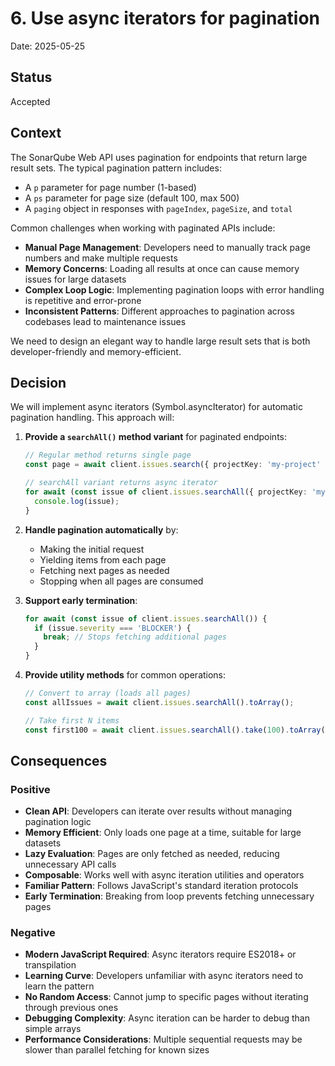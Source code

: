 # 6. Use async iterators for pagination

Date: 2025-05-25

## Status

Accepted

## Context

The SonarQube Web API uses pagination for endpoints that return large result sets. The typical pagination pattern includes:

- A `p` parameter for page number (1-based)
- A `ps` parameter for page size (default 100, max 500)
- A `paging` object in responses with `pageIndex`, `pageSize`, and `total`

Common challenges when working with paginated APIs include:

- **Manual Page Management**: Developers need to manually track page numbers and make multiple requests
- **Memory Concerns**: Loading all results at once can cause memory issues for large datasets
- **Complex Loop Logic**: Implementing pagination loops with error handling is repetitive and error-prone
- **Inconsistent Patterns**: Different approaches to pagination across codebases lead to maintenance issues

We need to design an elegant way to handle large result sets that is both developer-friendly and memory-efficient.

## Decision

We will implement async iterators (Symbol.asyncIterator) for automatic pagination handling. This approach will:

1. **Provide a `searchAll()` method variant** for paginated endpoints:

   ```typescript
   // Regular method returns single page
   const page = await client.issues.search({ projectKey: 'my-project' });

   // searchAll variant returns async iterator
   for await (const issue of client.issues.searchAll({ projectKey: 'my-project' })) {
     console.log(issue);
   }
   ```

2. **Handle pagination automatically** by:
   - Making the initial request
   - Yielding items from each page
   - Fetching next pages as needed
   - Stopping when all pages are consumed

3. **Support early termination**:

   ```typescript
   for await (const issue of client.issues.searchAll()) {
     if (issue.severity === 'BLOCKER') {
       break; // Stops fetching additional pages
     }
   }
   ```

4. **Provide utility methods** for common operations:

   ```typescript
   // Convert to array (loads all pages)
   const allIssues = await client.issues.searchAll().toArray();

   // Take first N items
   const first100 = await client.issues.searchAll().take(100).toArray();
   ```

## Consequences

### Positive

- **Clean API**: Developers can iterate over results without managing pagination logic
- **Memory Efficient**: Only loads one page at a time, suitable for large datasets
- **Lazy Evaluation**: Pages are only fetched as needed, reducing unnecessary API calls
- **Composable**: Works well with async iteration utilities and operators
- **Familiar Pattern**: Follows JavaScript's standard iteration protocols
- **Early Termination**: Breaking from loop prevents fetching unnecessary pages

### Negative

- **Modern JavaScript Required**: Async iterators require ES2018+ or transpilation
- **Learning Curve**: Developers unfamiliar with async iterators need to learn the pattern
- **No Random Access**: Cannot jump to specific pages without iterating through previous ones
- **Debugging Complexity**: Async iteration can be harder to debug than simple arrays
- **Performance Considerations**: Multiple sequential requests may be slower than parallel fetching for known sizes
